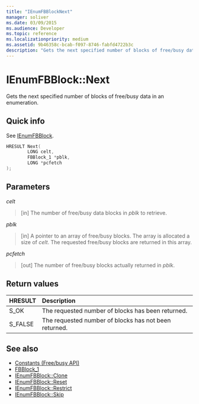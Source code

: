 ```yaml
---
title: "IEnumFBBlockNext"
manager: soliver
ms.date: 03/09/2015
ms.audience: Developer
ms.topic: reference
ms.localizationpriority: medium
ms.assetid: 9b46358c-bcab-f097-8746-fabfd4722b3c
description: "Gets the next specified number of blocks of free/busy data in an enumeration."
---
```


# IEnumFBBlock::Next

Gets the next specified number of blocks of free/busy data in an enumeration.
  
## Quick info

See [IEnumFBBlock](ienumfbblock.md).
  
```cpp
HRESULT Next(  
        LONG celt,
        FBBlock_1 *pblk,
        LONG *pcfetch
);
```

## Parameters

_celt_
  
> [in] The number of free/busy data blocks in *pblk*  to retrieve.

_pblk_
  
> [in] A pointer to an array of free/busy blocks. The array is allocated a size of *celt*. The requested free/busy blocks are returned in this array.

_pcfetch_
  
> [out] The number of free/busy blocks actually returned in *pblk*.

## Return values

|**HRESULT**|**Description**|
|:-----|:-----|
|S_OK  <br/> |The requested number of blocks has been returned. |
|S_FALSE  <br/> |The requested number of blocks has not been returned. |

## See also

- [Constants (Free/busy API)](constants-free-busy-api.md)  
- [FBBlock_1](fbblock_1.md)  
- [IEnumFBBlock::Clone](ienumfbblock-clone.md)  
- [IEnumFBBlock::Reset](ienumfbblock-reset.md)  
- [IEnumFBBlock::Restrict](ienumfbblock-restrict.md)  
- [IEnumFBBlock::Skip](ienumfbblock-skip.md)
